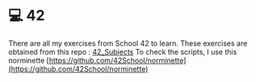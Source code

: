 # 💻 42

There are all my exercises from School 42 to learn.
These exercises are obtained from this repo : [42_Subjects](https://github.com/Binary-Hackers/42_Subjects)
To check the scripts, I use this norminette [https://github.com/42School/norminette](https://github.com/42School/norminette)
